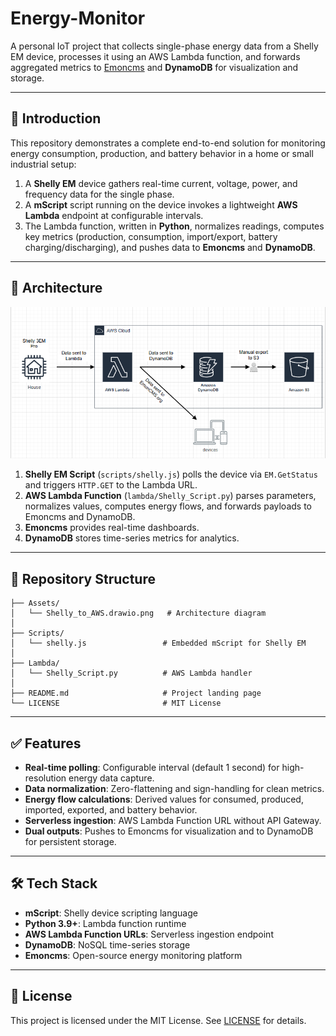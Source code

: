 # Energy-Monitor

A personal IoT project that collects single-phase energy data from a Shelly EM device, processes it using an AWS Lambda function, and forwards aggregated metrics to [Emoncms](https://emoncms.org/) and **DynamoDB** for visualization and storage.

---

## 🚀 Introduction

This repository demonstrates a complete end-to-end solution for monitoring energy consumption, production, and battery behavior in a home or small industrial setup:

1. A **Shelly EM** device gathers real-time current, voltage, power, and frequency data for the single phase.
2. A **mScript** script running on the device invokes a lightweight **AWS Lambda** endpoint at configurable intervals.
3. The Lambda function, written in **Python**, normalizes readings, computes key metrics (production, consumption, import/export, battery charging/discharging), and pushes data to **Emoncms** and **DynamoDB**.

---

## 🔧 Architecture

![Architecture Diagram](./Assets/Shelly_to_AWS.drawio.png)

1. **Shelly EM Script** (`scripts/shelly.js`) polls the device via `EM.GetStatus` and triggers `HTTP.GET` to the Lambda URL.
2. **AWS Lambda Function** (`lambda/Shelly_Script.py`) parses parameters, normalizes values, computes energy flows, and forwards payloads to Emoncms and DynamoDB.
3. **Emoncms** provides real-time dashboards.
4. **DynamoDB** stores time-series metrics for analytics.

---

## 📂 Repository Structure

```
├── Assets/
│   └── Shelly_to_AWS.drawio.png   # Architecture diagram
│
├── Scripts/
│   └── shelly.js                 # Embedded mScript for Shelly EM
│
├── Lambda/
│   └── Shelly_Script.py          # AWS Lambda handler
│
├── README.md                     # Project landing page
└── LICENSE                       # MIT License
```

---

## ✅ Features

- **Real-time polling**: Configurable interval (default 1 second) for high-resolution energy data capture.
- **Data normalization**: Zero-flattening and sign-handling for clean metrics.
- **Energy flow calculations**: Derived values for consumed, produced, imported, exported, and battery behavior.
- **Serverless ingestion**: AWS Lambda Function URL without API Gateway.
- **Dual outputs**: Pushes to Emoncms for visualization and to DynamoDB for persistent storage.

---

## 🛠 Tech Stack

- **mScript**: Shelly device scripting language
- **Python 3.9+**: Lambda function runtime
- **AWS Lambda Function URLs**: Serverless ingestion endpoint
- **DynamoDB**: NoSQL time-series storage
- **Emoncms**: Open-source energy monitoring platform

---

## 📄 License

This project is licensed under the MIT License. See [LICENSE](./LICENSE) for details.
